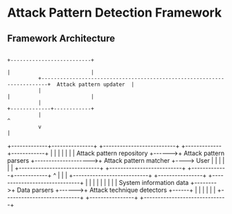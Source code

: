 # Attack Pattern Detection Framework

## Framework Architecture


                                                                                       +--------------------------+
                                                                                       |                          |
              +------------------------------------------------------------------------+  Attack pattern updater  |
              |                                                                        |                          |
              |                                                                        +-------------+------------+
              |                                                                                      ^
              v                                                                                      |
+-------------+---------------+       +--------------------------+                     +-------------+------------+
|                             |       |                          |                     |                          |
|  Attack pattern repository  +------>+  Attack pattern parsers  +-------------------->+  Attack pattern matcher  +---->  User
|                             |       |                          |                     |                          |
+-----------------------------+       +--------------------------+                     +-------------+------------+
                                                                                                     ^
                                                                                                     |
                                                                                                     |
                                                                                                     |
+---------------------------+         +----------------+       +------------------------------+      |
|                           |         |                |       |                              |      |
|  System information data  +-------->+  Data parsers  +------>+  Attack technique detectors  +------+
|                           |         |                |       |                              |
+---------------------------+         +----------------+       +------------------------------+
